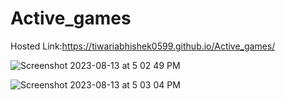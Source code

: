 # Active_games

Hosted Link:https://tiwariabhishek0599.github.io/Active_games/

![Screenshot 2023-08-13 at 5 02 49 PM](https://github.com/tiwariabhishek0599/Active_games/assets/118967913/36ae325d-76f0-4e00-aee3-00088e407cc2)

![Screenshot 2023-08-13 at 5 03 04 PM](https://github.com/tiwariabhishek0599/Active_games/assets/118967913/dd4d7a33-5211-4191-94e4-c76fb0bf5ccc)
